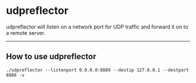 # udpreflector

udpreflector will listen on a network port for UDP traffic and forward it on to
a remote server.

---


## How to use udpreflector

```
./udpreflector --listenport 0.0.0.0:8889 --destip 127.0.0.1 --destport 8888 -v
```